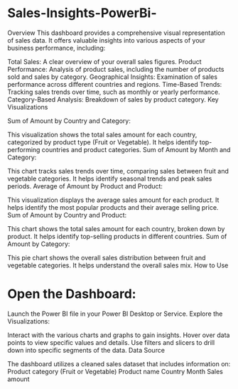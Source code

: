 # Sales-Insights-PowerBi-
Overview
This dashboard provides a comprehensive visual representation of sales data. It offers valuable insights into various aspects of your business performance, including:

Total Sales: A clear overview of your overall sales figures.
Product Performance: Analysis of product sales, including the number of products sold and sales by category.
Geographical Insights: Examination of sales performance across different countries and regions.
Time-Based Trends: Tracking sales trends over time, such as monthly or yearly performance.
Category-Based Analysis: Breakdown of sales by product category.
Key Visualizations

Sum of Amount by Country and Category:

This visualization shows the total sales amount for each country, categorized by product type (Fruit or Vegetable).
It helps identify top-performing countries and product categories.
Sum of Amount by Month and Category:

This chart tracks sales trends over time, comparing sales between fruit and vegetable categories.
It helps identify seasonal trends and peak sales periods.
Average of Amount by Product and Product:

This visualization displays the average sales amount for each product.
It helps identify the most popular products and their average selling price.
Sum of Amount by Country and Product:

This chart shows the total sales amount for each country, broken down by product.
It helps identify top-selling products in different countries.
Sum of Amount by Category:

This pie chart shows the overall sales distribution between fruit and vegetable categories.
It helps understand the overall sales mix.
How to Use

# Open the Dashboard:

Launch the Power BI file in your Power BI Desktop or Service.
Explore the Visualizations:

Interact with the various charts and graphs to gain insights.
Hover over data points to view specific values and details.
Use filters and slicers to drill down into specific segments of the data.
Data Source

The dashboard utilizes a cleaned sales dataset that includes information on:
Product category (Fruit or Vegetable)
Product name
Country
Month
Sales amount
